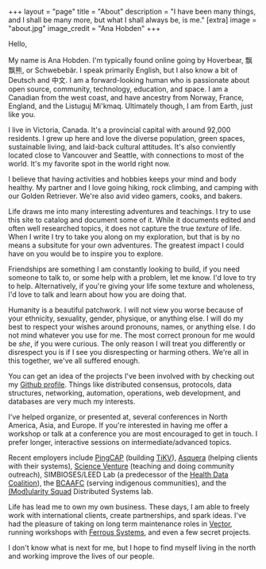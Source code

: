 +++
layout = "page"
title = "About"
description = "I have been many things, and I shall be many more, but what I shall always be, is me."
[extra]
image = "about.jpg"
image_credit = "Ana Hobden"
+++

Hello,

My name is Ana Hobden. I'm typically found online going by Hoverbear, 飘飘熊, or Schwebebär. I speak primarily English, but I also know a bit of Deutsch and 中文. I am a forward-looking human who is passionate about open source, community, technology, education, and space. I am a Canadian from the west coast, and have ancestry from Norway, France, England, and the Listuguj Mi'kmaq. Ultimately though, I am from Earth, just like you.

I live in Victoria, Canada. It's a provincial capital with around 92,000 residents. I grew up here and love the diverse population, green spaces, sustainable living, and laid-back cultural attitudes. It's also conviently located close to Vancouver and Seattle, with connections to most of the world. It's my favorite spot in the world right now.

I believe that having activities and hobbies keeps your mind and body healthy. My partner and I love going hiking, rock climbing, and camping with our Golden Retriever. We're also avid video gamers, cooks, and bakers.

Life draws me into many interesting adventures and teachings. I try to use this site to catalog and document some of it. While it documents edited and often well researched topics, it does not capture the true *texture* of life. When I write I try to take you along on my exploration, but that is by no means a subsitute for your own adventures. The greatest impact I could have on you would be to inspire you to explore.

Friendships are something I am constantly looking to build, if you need someone to talk to, or some help with a problem, let me know. I'd love to try to help. Alternatively, if you're giving your life some texture and wholeness, I'd love to talk and learn about how you are doing that.

Humanity is a beautiful patchwork. I will not view you worse because of your ethnicity, sexuality, gender, physique, or anything else. I will do my best to respect your wishes around pronouns, names, or anything else. I do not mind whatever you use for me. The most correct pronoun for me would be *she*, if you were curious. The only reason I will treat you differently or disrespect you is if I see you disrespecting or harming others. We're all in this together, we've all suffered enough.

You can get an idea of the projects I've been involved with by checking out my [Github profile](https://github.com/hoverbear/). Things like distributed consensus, protocols, data structures, networking, automation, operations, web development, and databases are very much my interests.

I've helped organize, or presented at, several conferences in North America, Asia, and Europe. If you're interested in having me offer a workshop or talk at a conference you are most encouraged to get in touch. I prefer longer, interactive sessions on intermediate/advanced topics.

Recent employers include [PingCAP](http://pingcap.com/) (building [TiKV](http://tikv.org/)), [Asquera](http://asquera.de/) (helping clients with their systems), [Science Venture](http://www.scienceventure.ca/) (teaching and doing community outreach), SIMBIOSES/LEED Lab (a predecessor of the [Health Data Coalition](http://hdcbc.ca/)), the [BCAAFC](http://bcaafc.com/) (serving indigenous communities), and the [(Mod)ularity Squad](https://yvonnecoady.com/) Distributed Systems lab.

Life has lead me to own my own business. These days, I am able to freely work with international clients, create partnerships, and spark ideas. I've had the pleasure of taking on long term maintenance roles in [Vector](https://vector.dev/), running workshops with [Ferrous Systems](https://ferrous-systems.com/), and even a few secret projects.

I don't know what is next for me, but I hope to find myself living in the north and working improve the lives of our people.
